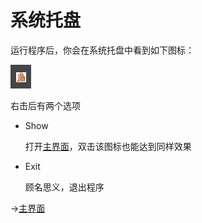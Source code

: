 # 系统托盘

运行程序后，你会在系统托盘中看到如下图标：

![tray1](./tray1.png)

右击后有两个选项

* Show

  打开[主界面](./主界面.md)，双击该图标也能达到同样效果

* Exit

  顾名思义，退出程序

->[主界面](./主界面.md)